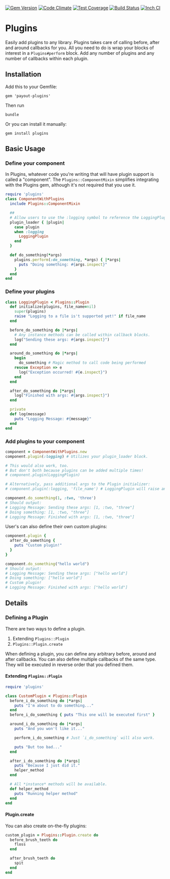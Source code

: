 [![Gem Version](https://badge.fury.io/rb/payout-plugins.svg)](http://badge.fury.io/rb/payout-plugins) [![Code Climate](https://codeclimate.com/github/payout/plugins/badges/gpa.svg)](https://codeclimate.com/github/payout/plugins) [![Test Coverage](https://codeclimate.com/github/payout/plugins/badges/coverage.svg)](https://codeclimate.com/github/payout/plugins) [![Build Status](https://semaphoreci.com/api/v1/projects/0d4247ed-8481-4df7-b0db-6e35e7dd4158/559781/shields_badge.svg)](https://semaphoreci.com/payout/plugins--2) [![Inch CI](http://inch-ci.org/github/payout/plugins.png)](http://inch-ci.org/github/payout/plugins)


# Plugins

Easily add plugins to any library. Plugins takes care of calling before, after
and around callbacks for you. All you need to do is wrap your blocks of interest
in a `Plugins#perform` block. Add any number of plugins and any number of callbacks
within each plugin.

## Installation

Add this to your Gemfile:

```
gem 'payout-plugins'
```

Then run

```
bundle
```

Or you can install it manually:

```
gem install plugins
```

## Basic Usage

### Define your component
In Plugins, whatever code you're writing that will have plugin support is called a "component". The `Plugins::ComponentMixin` simplifies integrating with the Plugins gem, although it's not required that you use it.

```ruby
require 'plugins'
class ComponentWithPlugins
  include Plugins::ComponentMixin

  ##
  # Allow users to use the :logging symbol to reference the LoggingPlugin
  plugin_loader { |plugin|
    case plugin
    when :logging
      LoggingPlugin
    end
  }

  def do_something(*args)
    plugins.perform(:do_something, *args) { |*args|
      puts "Doing something: #{args.inspect}"
    }
  end
end
```

### Define your plugins

```ruby
class LoggingPlugin < Plugins::Plugin
  def initialize(plugins, file_name=nil)
    super(plugins)
    raise "Logging to a file is't supported yet!" if file_name
  end

  before_do_something do |*args|
    # Any instance methods can be called within callback blocks.
    log("Sending these args: #{args.inspect}")
  end

  around_do_something do |*args|
    begin
      do_something # Magic method to call code being performed
    rescue Exception => e
      log("Exception occurred! #{e.inspect}")
    end
  end

  after_do_something do |*args|
    log("Finished with args: #{args.inspect}")
  end

  private
  def log(message)
    puts "Logging Message: #{message}"
  end
end
```

### Add plugins to your component

```ruby
component = ComponentWithPlugins.new
component.plugin(:logging) # Utilizes your plugin_loader block.

# This would also work, too.
# But don't both because plugins can be added multiple times!
# component.plugin(LoggingPlugin)

# Alternatively, pass additional args to the Plugin initializer:
# component.plugin(:logging, 'file_name') # LoggingPlugin will raise an exception

component.do_something(1, :two, 'three')
# Should output:
# Logging Message: Sending these args: [1, :two, "three"]
# Doing something: [1, :two, "three"]
# Logging Message: Finished with args: [1, :two, "three"]
```

User's can also define their own custom plugins:

```ruby
component.plugin {
  after_do_something {
    puts "Custom plugin!"
  }
}

component.do_something("hello world")
# Should output:
# Logging Message: Sending these args: ["hello world"]
# Doing something: ["hello world"]
# Custom plugin!
# Logging Message: Finished with args: ["hello world"]
```

## Details

### Defining a Plugin

There are two ways to define a plugin.
  1. Extending `Plugins::Plugin`
  2. `Plugins::Plugin.create`

When defining a plugin, you can define any arbitrary before, around and after callbacks.
You can also define multiple callbacks of the same type. They will be executed in reverse order
that you defined them.

#### Extending `Plugins::Plugin`

```ruby
require 'plugins'

class CustomPlugin < Plugins::Plugin
  before_i_do_something do |*args|
    puts "I'm about to do something..."
  end
  before_i_do_something { puts "This one will be executed first" }

  around_i_do_something do |*args|
    puts "And you won't like it..."

    perform_i_do_something # Just `i_do_something` will also work.

    puts "But too bad..."
  end

  after_i_do_something do |*args|
    puts "Because I just did it."
    helper_method
  end

  # All *instance* methods will be available.
  def helper_method
    puts "Running helper method"
  end
end
```

#### Plugin.create

You can also create on-the-fly plugins:

```ruby
custom_plugin = Plugins::Plugin.create do
  before_brush_teeth do
    floss
  end

  after_brush_teeth do
    spit
  end
end
```

